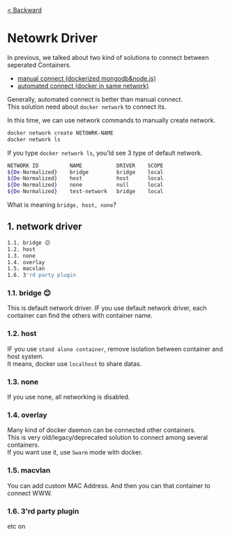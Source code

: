 [< Backward](../README.md)

# Netowrk Driver

In previous, we talked about two kind of solutions to connect between seperated Containers.

- [manual connect (dockerized mongodb&node.js)](../1.%20manual%20connect%20(dockerized%20mongodb%26node.js)/README.md)
- [automated connect (docker in same network)](../2.%20automated%20connect%20(docker%20in%20same%20network)/README.md)

Generally, automated connect is better than manual connect.<br>
This solution need about `docker network` to connect its. <br>

In this time, we can use network commands to manually create network. <br>

```sh
docker network create NETOWRK-NAME
docker network ls
```

If you type `docker network ls`, you'ld see 3 type of default network.

```sh
NETWORK ID          NAME           DRIVER    SCOPE
${De-Normalized}    bridge         bridge    local
${De-Normalized}    host           host      local
${De-Normalized}    none           null      local
${De-Normalized}    test-network   bridge    local
```

What is meaning `bridge, host, none`?

## 1. network driver

```sh
1.1. bridge 😊
1.2. host
1.3. none
1.4. overlay
1.5. macvlan
1.6. 3'rd party plugin
```

### 1.1. bridge 😊

This is default network driver.
IF you use default network driver, each container can find the others with container name.

### 1.2. host

IF you use `stand alone container`, remove isolation between container and host system.<br>
It means, docker use `localhost` to share datas.

### 1.3. none

If you use none, all networking is disabled.

### 1.4. overlay

Many kind of docker daemon can be connected other containers.<br>
This is very old/legacy/deprecated solution to connect among several containers.<br>
If you want use it, use `Swarm` mode with docker.

### 1.5. macvlan

You can add custom MAC Address.
And then you can that container to connect WWW.

### 1.6. 3'rd party plugin

etc on
